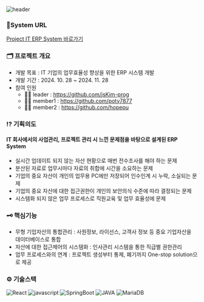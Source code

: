 ![header](https://capsule-render.vercel.app/api?type=rect&height=120&color=0:00CCDD,100:378CE7&text=Project%20IT&reversal=false&fontSize=55&fontColor=FFFFFF&desc=IT%20기업의%20업무효율성%20향상을%20위한%20ERP%20시스템&descSize=15&descAlignY=80&fontAlign=50&fontAlignY=39) 
### 🔗System URL 
[Project IT ERP System 바로가기](http://mbc-webcloud.iptime.org:3000/)

### 🗂️ 프로젝트 개요
* 개발 목표 : IT 기업의 업무효율성 향상을 위한 ERP 시스템 개발
* 개발 기간 : 2024. 10. 28 ~ 2024. 11. 28
* 참여 인원
  - 🙍‍♀️ leader : https://github.com/jsKim-prog
  - 🙎‍♂️ member1 : https://github.com/poty7877
  - 🙍‍♂️ member2 : https://github.com/hopepu


### ⁉️ 기획의도 
#### IT 회사에서의 사업관리, 프로젝트 관리 시 느낀 문제점을 바탕으로 설계된 ERP System
* 실시간 업데이트 되지 않는 자산 현황으로 매번 전수조사를 해야 하는 문제 
* 분산된 자료로 업무시마다 자료의 취합에 시간을 소요하는 문제 
* 기업의 중요 자산이 개인의 업무용 PC에만 저장되어 인수인계 시 누락, 소실되는 문제 
* 기업의 중요 자산에 대한 접근권한이 개인의 보안의식 수준에 따라 결정되는 문제 
* 시스템화 되지 않은 업무 프로세스로 직원교육 및 업무 효율성에 문제 

### 🗝️ 핵심기능
* 무형 기업자산의 통합관리 : 사원정보, 라이선스, 고객사 정보 등 중요 기업자산을 데이터베이스로 통합
* 자산에 대한 접근제어의 시스템화 : 인사관리 시스템을 통한 직급별 권한관리
* 업무 프로세스와의 연계 : 프로젝트 생성부터 통제, 폐기까지 One-stop solution으로 제공

### ⚙️ 기술스택
![React](https://img.shields.io/badge/React-001A6E?style=for-the-badge&logo=react)
![javascript](https://img.shields.io/badge/javascript-074799?style=for-the-badge&logo=javascript)
![SpringBoot](https://img.shields.io/badge/SpringBoot-001A6E?style=for-the-badge&logo=SpringBoot)
![JAVA](https://img.shields.io/badge/JAVA-074799?style=for-the-badge&logo=java)
![MariaDB](https://img.shields.io/badge/MariaDB-009990?style=for-the-badge&logo=mariaDB)



  



